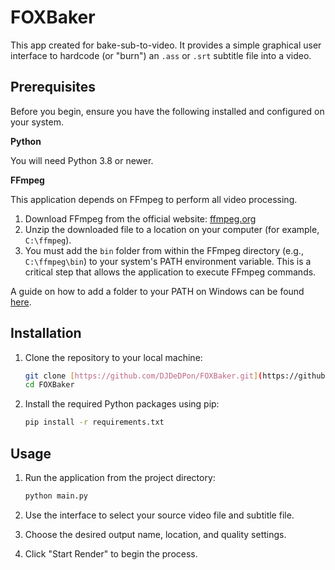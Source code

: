 # FOXBaker

This app created for bake-sub-to-video. It provides a simple graphical user interface to hardcode (or "burn") an `.ass` or `.srt` subtitle file into a video.

## Prerequisites

Before you begin, ensure you have the following installed and configured on your system.

**Python**

You will need Python 3.8 or newer.

**FFmpeg**

This application depends on FFmpeg to perform all video processing.

1.  Download FFmpeg from the official website: [ffmpeg.org](https://ffmpeg.org/download.html)
2.  Unzip the downloaded file to a location on your computer (for example, `C:\ffmpeg`).
3.  You must add the `bin` folder from within the FFmpeg directory (e.g., `C:\ffmpeg\bin`) to your system's PATH environment variable. This is a critical step that allows the application to execute FFmpeg commands.

A guide on how to add a folder to your PATH on Windows can be found [here](https://www.architectryan.com/2018/03/17/add-to-the-path-on-windows-10/).

## Installation

1.  Clone the repository to your local machine:
    ```bash
    git clone [https://github.com/DJDeDPon/FOXBaker.git](https://github.com/your-username/FOXBaker.git)
    cd FOXBaker
    ```

2.  Install the required Python packages using pip:
    ```bash
    pip install -r requirements.txt
    ```

## Usage

1.  Run the application from the project directory:
    ```bash
    python main.py
    ```

2.  Use the interface to select your source video file and subtitle file.
3.  Choose the desired output name, location, and quality settings.
4.  Click "Start Render" to begin the process.